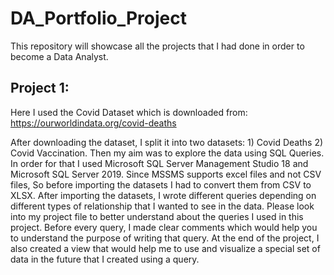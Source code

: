 # DA_Portfolio_Project
This repository will showcase all the projects that I had done in order to become a Data Analyst.

## Project 1:

Here I used the Covid Dataset which is downloaded from: https://ourworldindata.org/covid-deaths

After downloading the dataset, I split it into two datasets: 1) Covid Deaths 2) Covid Vaccination. Then my aim was to explore the data using SQL Queries. In order for that I used Microsoft SQL Server Management Studio 18 and Microsoft SQL Server 2019. Since MSSMS supports excel files and not CSV files, So before importing the datasets I had to convert them from CSV to XLSX. After importing the datasets, I wrote different queries depending on different types of relationship that I wanted to see in the data. Please look into my project file to better understand about the queries I used in this project. Before every query, I made clear comments which would help you to understand the purpose of writing that query. At the end of the project, I also created a view that would help me to use and visualize a special set of data in the future that I created using a query.
